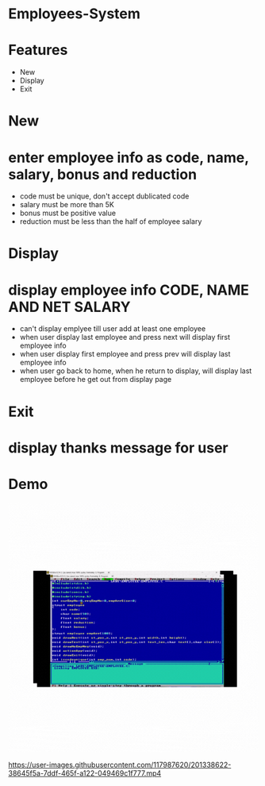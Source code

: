 # Employees-System

# Features
- New
- Display
- Exit

# New
# enter employee info as code, name, salary, bonus and reduction
- code must be unique, don't accept dublicated code
- salary must be more than 5K
- bonus must be positive value
- reduction must be less than the half of employee salary

# Display
# display employee info CODE, NAME AND NET SALARY
- can't display emplyee till user add at least one employee 
- when user display last employee and press next will display first employee info
- when user display first employee and press prev will display last employee info
- when user go back to home, when he return to display, will display last employee before he get out from display page

# Exit
# display thanks message for user

# Demo 

![](https://github.com/MarowaAdel28/Employees-System/blob/main/employeeV1.gif)





https://user-images.githubusercontent.com/117987620/201338622-38645f5a-7ddf-465f-a122-049469c1f777.mp4

